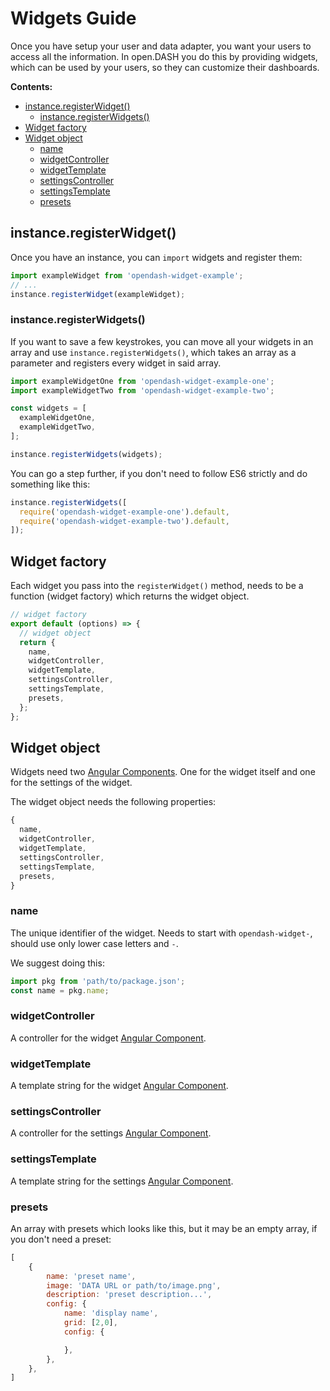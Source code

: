 # Widgets Guide

Once you have setup your user and data adapter, you want your users to access all the information. In open.DASH you do this by providing widgets, which can be used by your users, so they can customize their dashboards.

**Contents:**
<!-- TOC depthFrom:2 depthTo:3 -->

- [instance.registerWidget()](#instanceregisterwidget)
  - [instance.registerWidgets()](#instanceregisterwidgets)
- [Widget factory](#widget-factory)
- [Widget object](#widget-object)
  - [name](#name)
  - [widgetController](#widgetcontroller)
  - [widgetTemplate](#widgettemplate)
  - [settingsController](#settingscontroller)
  - [settingsTemplate](#settingstemplate)
  - [presets](#presets)

<!-- /TOC -->

## instance.registerWidget()

Once you have an instance, you can `import` widgets and register them:

```js
import exampleWidget from 'opendash-widget-example';
// ...
instance.registerWidget(exampleWidget);
```

### instance.registerWidgets()

If you want to save a few keystrokes, you can move all your widgets in an array and use `instance.registerWidgets()`, which takes an array as a parameter and registers every widget in said array.

```js
import exampleWidgetOne from 'opendash-widget-example-one';
import exampleWidgetTwo from 'opendash-widget-example-two';

const widgets = [
  exampleWidgetOne,
  exampleWidgetTwo,
];

instance.registerWidgets(widgets);
```

You can go a step further, if you don't need to follow ES6 strictly and do something like this:

```js
instance.registerWidgets([
  require('opendash-widget-example-one').default,
  require('opendash-widget-example-two').default,
]);
```

## Widget factory

Each widget you pass into the `registerWidget()` method, needs to be a function (widget factory) which returns the widget object.

```js
// widget factory
export default (options) => {
  // widget object
  return {
    name,
    widgetController,
    widgetTemplate,
    settingsController,
    settingsTemplate,
    presets,
  };
};
```

## Widget object

Widgets need two [Angular Components](https://docs.angularjs.org/guide/component). One for the widget itself and one for the settings of the widget.

The widget object needs the following properties:

```js
{
  name,
  widgetController,
  widgetTemplate,
  settingsController,
  settingsTemplate,
  presets,
}
```

### name

The unique identifier of the widget. Needs to start with `opendash-widget-`, should use only lower case letters and `-`.

We suggest doing this:

```js
import pkg from 'path/to/package.json';
const name = pkg.name;
```

### widgetController

A controller for the widget [Angular Component](https://docs.angularjs.org/guide/component).

### widgetTemplate

A template string for the widget [Angular Component](https://docs.angularjs.org/guide/component).

### settingsController

A controller for the settings [Angular Component](https://docs.angularjs.org/guide/component).

### settingsTemplate

A template string for the settings [Angular Component](https://docs.angularjs.org/guide/component).

### presets

An array with presets which looks like this, but it may be an empty array, if you don't need a preset:

```js
[
    {
        name: 'preset name',
        image: 'DATA URL or path/to/image.png',
        description: 'preset description...',
        config: {
            name: 'display name',
            grid: [2,0],
            config: {

            },
        },
    },
]
```